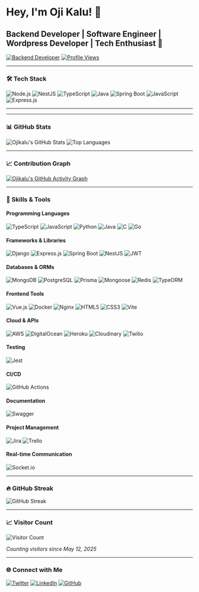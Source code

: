 # Hey, I'm Oji Kalu! 👋

## Backend Developer | Software Engineer | Wordpress Developer | Tech Enthusiast 🚀

[![Backend Developer](https://img.shields.io/badge/Backend%20Developer-green?style=for-the-badge)](https://github.com/ojikalu)
[![Profile Views](https://komarev.com/ghpvc/?username=ojikalu\&style=for-the-badge\&color=blue)](https://github.com/ojikalu)

---

### 🛠️ Tech Stack

![Node.js](https://img.shields.io/badge/Node.js-339933?style=for-the-badge\&logo=nodedotjs\&logoColor=white)
![NestJS](https://img.shields.io/badge/NestJS-E0234E?style=for-the-badge\&logo=nestjs\&logoColor=white)
![TypeScript](https://img.shields.io/badge/TypeScript-007ACC?style=for-the-badge\&logo=typescript\&logoColor=white)
![Java](https://img.shields.io/badge/Java-007396?style=for-the-badge\&logo=java\&logoColor=white)
![Spring Boot](https://img.shields.io/badge/Spring%20Boot-6DB33F?style=for-the-badge\&logo=springboot\&logoColor=white)
![JavaScript](https://img.shields.io/badge/JavaScript-F7DF1E?style=for-the-badge\&logo=javascript\&logoColor=black)
![Express.js](https://img.shields.io/badge/Express.js-000000?style=for-the-badge\&logo=express\&logoColor=white)

---

<!-- ### 🏆 GitHub Trophies -->

<!-- [![Trophy](https://github-profile-trophy.vercel.app/?username=ojikalu\&theme=radical)](https://github.com/ojikalu) -->

---

### 📊 GitHub Stats

![Ojikalu's GitHub Stats](https://github-readme-stats.vercel.app/api?username=ojikalu\&show_icons=true\&theme=radical)
![Top Languages](https://github-readme-stats.vercel.app/api/top-langs/?username=ojikalu\&layout=compact\&theme=radical)

---

### 📈 Contribution Graph

[![Ojikalu's GitHub Activity Graph](https://github-readme-activity-graph.vercel.app/graph?username=ojikalu\&bg_color=ffffff\&color=4c749e\&line=9e4c59\&point=40413e\&area=true\&hide_border=true)](https://github.com/ojikalu)

---

### 💼 Skills & Tools

#### Programming Languages

![TypeScript](https://img.shields.io/badge/TypeScript-007ACC?style=for-the-badge\&logo=typescript\&logoColor=white)
![JavaScript](https://img.shields.io/badge/JavaScript-F7DF1E?style=for-the-badge\&logo=javascript\&logoColor=black)
![Python](https://img.shields.io/badge/Python-3776AB?style=for-the-badge\&logo=python\&logoColor=white)
![Java](https://img.shields.io/badge/Java-007396?style=for-the-badge\&logo=java\&logoColor=white)
![C](https://img.shields.io/badge/C-A8B9CC?style=for-the-badge\&logo=c\&logoColor=white)
![Go](https://img.shields.io/badge/Go-00ADD8?style=for-the-badge\&logo=go\&logoColor=white)

#### Frameworks & Libraries

![Django](https://img.shields.io/badge/Django-092E20?style=for-the-badge\&logo=django\&logoColor=white)
![Express.js](https://img.shields.io/badge/Express.js-000000?style=for-the-badge\&logo=express\&logoColor=white)
![Spring Boot](https://img.shields.io/badge/Spring%20Boot-6DB33F?style=for-the-badge\&logo=springboot\&logoColor=white)
![NestJS](https://img.shields.io/badge/NestJS-E0234E?style=for-the-badge\&logo=nestjs\&logoColor=white)
![JWT](https://img.shields.io/badge/JWT-000000?style=for-the-badge\&logo=jsonwebtokens\&logoColor=white)

#### Databases & ORMs

![MongoDB](https://img.shields.io/badge/MongoDB-47A248?style=for-the-badge\&logo=mongodb\&logoColor=white)
![PostgreSQL](https://img.shields.io/badge/PostgreSQL-336791?style=for-the-badge\&logo=postgresql\&logoColor=white)
![Prisma](https://img.shields.io/badge/Prisma-2D3748?style=for-the-badge\&logo=prisma\&logoColor=white)
![Mongoose](https://img.shields.io/badge/Mongoose-880000?style=for-the-badge\&logo=mongoose\&logoColor=white)
![Redis](https://img.shields.io/badge/Redis-DC382D?style=for-the-badge\&logo=redis\&logoColor=white)
![TypeORM](https://img.shields.io/badge/TypeORM-262627?style=for-the-badge\&logo=typeorm\&logoColor=white)

#### Frontend Tools

![Vue.js](https://img.shields.io/badge/Vue.js-35495E?style=for-the-badge\&logo=vue.js\&logoColor=4FC08D)
![Docker](https://img.shields.io/badge/Docker-2496ED?style=for-the-badge\&logo=docker\&logoColor=white)
![Nginx](https://img.shields.io/badge/Nginx-009639?style=for-the-badge\&logo=nginx\&logoColor=white)
![HTML5](https://img.shields.io/badge/HTML5-E34F26?style=for-the-badge\&logo=html5\&logoColor=white)
![CSS3](https://img.shields.io/badge/CSS3-1572B6?style=for-the-badge\&logo=css3\&logoColor=white)
![Vite](https://img.shields.io/badge/Vite-B73BFE?style=for-the-badge\&logo=vite\&logoColor=FFD62E)

#### Cloud & APIs

![AWS](https://img.shields.io/badge/AWS-FF9900?style=for-the-badge\&logo=amazonaws\&logoColor=white)
![DigitalOcean](https://img.shields.io/badge/DigitalOcean-0080FF?style=for-the-badge\&logo=digitalocean\&logoColor=white)
![Heroku](https://img.shields.io/badge/Heroku-430098?style=for-the-badge\&logo=heroku\&logoColor=white)
![Cloudinary](https://img.shields.io/badge/Cloudinary-3448C5?style=for-the-badge\&logo=cloudinary\&logoColor=white)
![Twilio](https://img.shields.io/badge/Twilio-F22F46?style=for-the-badge\&logo=twilio\&logoColor=white)

#### Testing

![Jest](https://img.shields.io/badge/Jest-C21325?style=for-the-badge\&logo=jest\&logoColor=white)

#### CI/CD

![GitHub Actions](https://img.shields.io/badge/GitHub%20Actions-2088FF?style=for-the-badge\&logo=githubactions\&logoColor=white)

#### Documentation

![Swagger](https://img.shields.io/badge/Swagger-85EA2D?style=for-the-badge\&logo=swagger\&logoColor=black)

#### Project Management

![Jira](https://img.shields.io/badge/Jira-0052CC?style=for-the-badge\&logo=jira\&logoColor=white)
![Trello](https://img.shields.io/badge/Trello-0052CC?style=for-the-badge\&logo=trello\&logoColor=white)

#### Real-time Communication

![Socket.io](https://img.shields.io/badge/Socket.io-010101?style=for-the-badge\&logo=socket.io\&logoColor=white)

---

### 🔥 GitHub Streak

![GitHub Streak](https://github-readme-streak-stats.herokuapp.com/?user=ojikalu\&theme=dark\&hide_border=true)

---

### 📈 Visitor Count

![Visitor Count](https://profile-counter.glitch.me/ojikalu/count.svg)

*Counting visitors since May 12, 2025*

---

### 🌐 Connect with Me

[![Twitter](https://img.shields.io/badge/Twitter-1DA1F2?style=for-the-badge\&logo=twitter\&logoColor=white)](https://twitter.com/ojikalu_)
[![LinkedIn](https://img.shields.io/badge/LinkedIn-0077B5?style=for-the-badge\&logo=linkedin\&logoColor=white)](https://linkedin.com/in/ojikalu)
[![GitHub](https://img.shields.io/badge/GitHub-181717?style=for-the-badge\&logo=github\&logoColor=white)](https://github.com/ojikalu)
